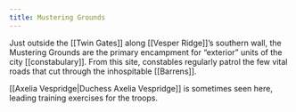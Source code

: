 ```yaml
---
title: Mustering Grounds
---
```


Just outside the [[Twin Gates]] along [[Vesper Ridge]]’s southern wall, the Mustering Grounds are the primary encampment for “exterior” units of the city [[constabulary]]. From this site, constables regularly patrol the few vital roads that cut through the inhospitable [[Barrens]].

[[Axelia Vespridge|Duchess Axelia Vespridge]] is sometimes seen here, leading training exercises for the troops.